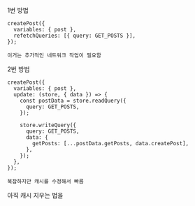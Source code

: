 1번 방법

    createPost({
      variables: { post },
      refetchQueries: [{ query: GET_POSTS }],
    });

    이거는 추가적인 네트워크 작업이 필요함

2번 방법

    createPost({
      variables: { post },
      update: (store, { data }) => {
        const postData = store.readQuery({
          query: GET_POSTS,
        });

        store.writeQuery({
          query: GET_POSTS,
          data: {
            getPosts: [...postData.getPosts, data.createPost],
          },
        });
      },
    });

    복잡하지만 캐시를 수정해서 빠름
    
    
아직 캐시 지우는 법을 
